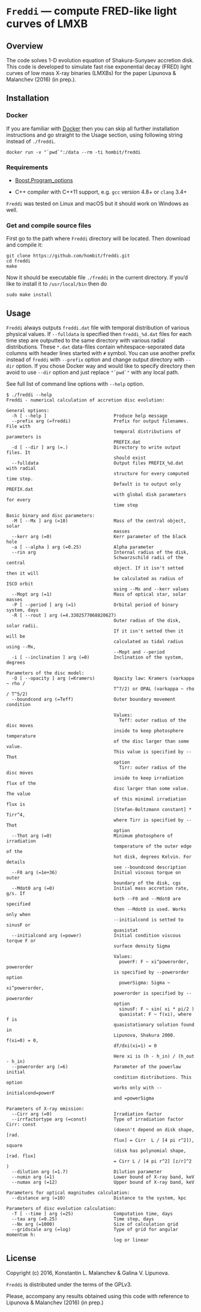 `Freddi` — compute FRED-like light curves of LMXB
=================================================

Overview
--------

The code solves 1-D evolution equation of Shakura-Sunyaev accretion disk. This
code is developed to simulate fast rise exponential decay (FRED) light curves of
low mass X-ray binaries (LMXBs) for the paper Lipunova & Malanchev (2016) (in
prep.).

Installation
------------

### Docker

If you are familiar with [Docker](http://docker.com) then you can skip all
further installation instructions and go straight to the Usage section, using
following string instead of `./freddi`.

~~~~~~~~~~~~~~~~~~~~~~~~~~~~~~~~~~~~~~~~~~~~~~~~~~~~~~~~~~~~~~~~~~~~~~~~~~~~~~~~
docker run -v "`pwd`":/data --rm -ti hombit/freddi
~~~~~~~~~~~~~~~~~~~~~~~~~~~~~~~~~~~~~~~~~~~~~~~~~~~~~~~~~~~~~~~~~~~~~~~~~~~~~~~~

### Requirements

-   [Boost.Program\_options](http://www.boost.org/doc/libs/release/doc/html/program_options.html)

-   C++ compiler with C++11 support, e.g. `gcc` version 4.8+ or `clang` 3.4+

`Freddi` was tested on Linux and macOS but it should work on Windows as well.

### Get and compile source files

First go to the path where `Freddi` directory will be located. Then download and
compile it:

~~~~~~~~~~~~~~~~~~~~~~~~~~~~~~~~~~~~~~~~~~~~~~~~~~~~~~~~~~~~~~~~~~~~~~~~~~~~~~~~
git clone https://github.com/hombit/freddi.git
cd freddi
make
~~~~~~~~~~~~~~~~~~~~~~~~~~~~~~~~~~~~~~~~~~~~~~~~~~~~~~~~~~~~~~~~~~~~~~~~~~~~~~~~

Now it should be executable file `./freddi` in the current directory. If you’d
like to install it to `/usr/local/bin` then do

~~~~~~~~~~~~~~~~~~~~~~~~~~~~~~~~~~~~~~~~~~~~~~~~~~~~~~~~~~~~~~~~~~~~~~~~~~~~~~~~
sudo make install
~~~~~~~~~~~~~~~~~~~~~~~~~~~~~~~~~~~~~~~~~~~~~~~~~~~~~~~~~~~~~~~~~~~~~~~~~~~~~~~~

Usage
-----

`Freddi` always outputs `freddi.dat` file with temporal distribution of various
physical values. If `--fulldata` is specified then `freddi_%d.dat` files for
each time step are outputted to the same directory with various radial
distributions. These `*.dat` data-files contain whitespace-seporated data
columns with header lines started with `#` symbol. You can use another prefix
instead of `freddi` with `--prefix` option and change output directory with
`--dir` option. If you chose Docker way and would like to specify directory then
avoid to use `--dir` option and just replace `` "`pwd`" `` with any local path.

See full list of command line options with `--help` option.

~~~~~~~~~~~~~~~~~~~~~~~~~~~~~~~~~~~~~~~~~~~~~~~~~~~~~~~~~~~~~~~~~~~~~~~~~~~~~~~~
$ ./freddi --help
Freddi - numerical calculation of accretion disc evolution:

General options:
  -h [ --help ]                         Produce help message
  --prefix arg (=freddi)                Prefix for output filenames. File with 
                                        temporal distributions of parameters is
                                        PREFIX.dat
  -d [ --dir ] arg (=.)                 Directory to write output files. It 
                                        should exist
  --fulldata                            Output files PREFIX_%d.dat with radial 
                                        structure for every computed time step.
                                        Default is to output only PREFIX.dat 
                                        with global disk parameters for every 
                                        time step

Basic binary and disc parameters:
  -M [ --Mx ] arg (=10)                 Mass of the central object, solar 
                                        masses
  --kerr arg (=0)                       Kerr parameter of the black hole
  -a [ --alpha ] arg (=0.25)            Alpha parameter
  --rin arg                             Internal radius of the disk, 
                                        Schwarzschild radii of the central 
                                        object. If it isn't setted then it will
                                        be calculated as radius of ISCO orbit 
                                        using --Mx and --kerr values
  --Mopt arg (=1)                       Mass of optical star, solar masses
  -P [ --period ] arg (=1)              Orbital period of binary system, days
  -R [ --rout ] arg (=4.3302577068820627)
                                        Outer radius of the disk, solar radii. 
                                        If it isn't setted then it will be 
                                        calculated as tidal radius using --Mx, 
                                        --Mopt and --period
  -i [ --inclination ] arg (=0)         Inclination of the system, degrees

Parameters of the disc model:
  -O [ --opacity ] arg (=Kramers)       Opacity law: Kramers (varkappa ~ rho / 
                                        T^7/2) or OPAL (varkappa ~ rho / T^5/2)
  --boundcond arg (=Teff)               Outer boundary movement condition
                                        
                                        Values:
                                          Teff: outer radius of the disc moves 
                                        inside to keep photosphere temperature 
                                        of the disc larger than some value. 
                                        This value is specified by --Thot 
                                        option
                                          Tirr: outer radius of the disc moves 
                                        inside to keep irradiation flux of the 
                                        disc larger than some value. The value 
                                        of this minimal irradiation flux is 
                                        [Stefan-Boltzmann constant] * Tirr^4, 
                                        where Tirr is specified by --Thot 
                                        option
  --Thot arg (=0)                       Minimum photosphere of irradiation 
                                        temperature of the outer edge of the 
                                        hot disk, degrees Kelvin. For details 
                                        see --boundcond description
  --F0 arg (=1e+36)                     Initial viscous torque on outer 
                                        boundary of the disk, cgs
  --Mdot0 arg (=0)                      Initial mass accretion rate, g/s. If 
                                        both --F0 and --Mdot0 are specified 
                                        then --Mdot0 is used. Works only when 
                                        --initialcond is setted to sinusF or 
                                        quasistat
  --initialcond arg (=power)            Initial condition viscous torque F or 
                                        surface density Sigma
                                        
                                        Values:
                                          powerF: F ~ xi^powerorder, powerorder
                                        is specified by --powerorder option
                                          powerSigma: Sigma ~ xi^powerorder, 
                                        powerorder is specified by --powerorder
                                        option
                                          sinusF: F ~ sin( xi * pi/2 )
                                          quasistat: F ~ f(xi), where f is 
                                        quasistationary solution found in 
                                        Lipunova, Shakura 2000. f(xi=0) = 0, 
                                        df/dxi(xi=1) = 0
                                        
                                        Here xi is (h - h_in) / (h_out - h_in)
  --powerorder arg (=6)                 Parameter of the powerlaw initial 
                                        condition distributions. This option 
                                        works only with --initialcond=powerF 
                                        and =powerSigma

Parameters of X-ray emission:
  --Cirr arg (=0)                       Irradiation factor
  --irrfactortype arg (=const)          Type of irradiation factor Cirr: const 
                                        (doesn't depend on disk shape, [rad. 
                                        flux] = Cirr  L / [4 pi r^2]), square 
                                        (disk has polynomial shape, [rad. flux]
                                        = Cirr L / [4 pi r^2] [z/r]^2 )
  --dilution arg (=1.7)                 Dilution parameter
  --numin arg (=1)                      Lower bound of X-ray band, keV
  --numax arg (=12)                     Upper bound of X-ray band, keV

Parameters for optical magnitudes calculation:
  --distance arg (=10)                  Distance to the system, kpc

Parameters of disc evolution calculation:
  -T [ --time ] arg (=25)               Computation time, days
  --tau arg (=0.25)                     Time step, days
  --Nx arg (=1000)                      Size of calculation grid
  --gridscale arg (=log)                Type of grid for angular momentum h: 
                                        log or linear
~~~~~~~~~~~~~~~~~~~~~~~~~~~~~~~~~~~~~~~~~~~~~~~~~~~~~~~~~~~~~~~~~~~~~~~~~~~~~~~~

License
-------

Copyright (c) 2016, Konstantin L. Malanchev & Galina V. Lipunova.

`Freddi` is distributed under the terms of the GPLv3.

Please, accompany any results obtained using this code with reference to
Lipunova & Malanchev (2016) (in prep.)
